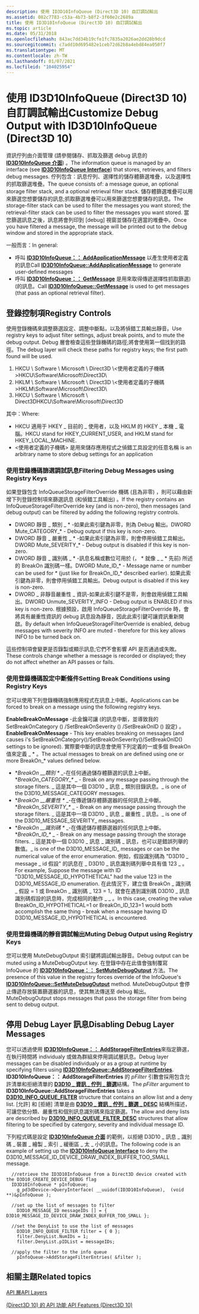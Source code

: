 ```yaml
---
description: 使用 ID3D10InfoQueue (Direct3D 10) 自訂調試輸出
ms.assetid: 082c7783-c53a-4b73-b8f2-3f60e2c2689a
title: 使用 ID3D10InfoQueue (Direct3D 10) 自訂調試輸出
ms.topic: article
ms.date: 05/31/2018
ms.openlocfilehash: 843ac7dd34b19cfe1fc7835a2026ae2dd28b9dcd
ms.sourcegitcommit: c7add10d695482e1ceb72d62b8a4ebd84ea050f7
ms.translationtype: MT
ms.contentlocale: zh-TW
ms.lasthandoff: 01/07/2021
ms.locfileid: "104025954"
---
```

# <a name="customize-debug-output-with-id3d10infoqueue-direct3d-10"></a><span data-ttu-id="bdeaf-103">使用 ID3D10InfoQueue (Direct3D 10) 自訂調試輸出</span><span class="sxs-lookup"><span data-stu-id="bdeaf-103">Customize Debug Output with ID3D10InfoQueue (Direct3D 10)</span></span>

<span data-ttu-id="bdeaf-104">資訊佇列由介面管理 (請參閱儲存、抓取及篩選 debug 訊息的 [**ID3D10InfoQueue 介面**](/windows/desktop/api/D3D10SDKLayers/nn-d3d10sdklayers-id3d10infoqueue)) 。</span><span class="sxs-lookup"><span data-stu-id="bdeaf-104">The information queue is managed by an interface (see [**ID3D10InfoQueue Interface**](/windows/desktop/api/D3D10SDKLayers/nn-d3d10sdklayers-id3d10infoqueue)) that stores, retrieves, and filters debug messages.</span></span> <span data-ttu-id="bdeaf-105">佇列包含：訊息佇列、選擇性的儲存體篩選堆疊，以及選擇性的抓取篩選堆疊。</span><span class="sxs-lookup"><span data-stu-id="bdeaf-105">The queue consists of: a message queue, an optional storage filter stack, and a optional retrieval filter stack.</span></span> <span data-ttu-id="bdeaf-106">儲存體篩選堆疊可以用來篩選您想要儲存的訊息;抓取篩選堆疊可以用來篩選您想要儲存的訊息。</span><span class="sxs-lookup"><span data-stu-id="bdeaf-106">The storage-filter stack can be used to filter the messages you want stored; the retrieval-filter stack can be used to filter the messages you want stored.</span></span> <span data-ttu-id="bdeaf-107">當您篩選訊息之後，訊息將會列印到 [debug] 視窗並儲存在適當的堆疊中。</span><span class="sxs-lookup"><span data-stu-id="bdeaf-107">Once you have filtered a message, the message will be printed out to the debug window and stored in the appropriate stack.</span></span>

<span data-ttu-id="bdeaf-108">一般而言：</span><span class="sxs-lookup"><span data-stu-id="bdeaf-108">In general:</span></span>

-   <span data-ttu-id="bdeaf-109">呼叫 [**ID3D10InfoQueue：： AddApplicationMessage**](/windows/desktop/api/D3D10SDKLayers/nf-d3d10sdklayers-id3d10infoqueue-addapplicationmessage) 以產生使用者定義的訊息</span><span class="sxs-lookup"><span data-stu-id="bdeaf-109">Call [**ID3D10InfoQueue::AddApplicationMessage**](/windows/desktop/api/D3D10SDKLayers/nf-d3d10sdklayers-id3d10infoqueue-addapplicationmessage) to generate user-defined messages</span></span>
-   <span data-ttu-id="bdeaf-110">呼叫 [**ID3D10InfoQueue：： GetMessage**](/windows/desktop/api/D3D10SDKLayers/nf-d3d10sdklayers-id3d10infoqueue-getmessage) 是用來取得傳遞選擇性抓取篩選)  (的訊息。</span><span class="sxs-lookup"><span data-stu-id="bdeaf-110">Call [**ID3D10InfoQueue::GetMessage**](/windows/desktop/api/D3D10SDKLayers/nf-d3d10sdklayers-id3d10infoqueue-getmessage) is used to get messages (that pass an optional retrieval filter).</span></span>

## <a name="registry-controls"></a><span data-ttu-id="bdeaf-111">登錄控制項</span><span class="sxs-lookup"><span data-stu-id="bdeaf-111">Registry Controls</span></span>

<span data-ttu-id="bdeaf-112">使用登錄機碼來調整篩選設定、調整中斷點，以及將偵錯工具輸出靜音。</span><span class="sxs-lookup"><span data-stu-id="bdeaf-112">Use registry keys to adjust filter settings, adjust break points, and to mute the debug output.</span></span> <span data-ttu-id="bdeaf-113">Debug 層會檢查這些登錄機碼的路徑;將會使用第一個找到的路徑。</span><span class="sxs-lookup"><span data-stu-id="bdeaf-113">The debug layer will check these paths for registry keys; the first path found will be used.</span></span>

1.  <span data-ttu-id="bdeaf-114">HKCU \\ Software \\ Microsoft \\ Direct3D \\<使用者定義的子機碼></span><span class="sxs-lookup"><span data-stu-id="bdeaf-114">HKCU\\Software\\Microsoft\\Direct3D\\<user-defined subkey></span></span>
2.  <span data-ttu-id="bdeaf-115">HKLM \\ Software \\ Microsoft \\ Direct3D \\<使用者定義的子機碼></span><span class="sxs-lookup"><span data-stu-id="bdeaf-115">HKLM\\Software\\Microsoft\\Direct3D\\<user-defined subkey></span></span>
3.  <span data-ttu-id="bdeaf-116">HKCU \\ Software \\ Microsoft \\ Direct3D</span><span class="sxs-lookup"><span data-stu-id="bdeaf-116">HKCU\\Software\\Microsoft\\Direct3D</span></span>

<span data-ttu-id="bdeaf-117">其中：</span><span class="sxs-lookup"><span data-stu-id="bdeaf-117">Where:</span></span>

-   <span data-ttu-id="bdeaf-118">HKCU 適用于 HKEY \_ 目前的 \_ 使用者，以及 HKLM 的 HKEY \_ 本機 \_ 電腦。</span><span class="sxs-lookup"><span data-stu-id="bdeaf-118">HKCU stand for HKEY\_CURRENT\_USER, and HKLM stand for HKEY\_LOCAL\_MACHINE.</span></span>
-   <span data-ttu-id="bdeaf-119"><使用者定義的子機碼> 是用來儲存應用程式之偵錯工具設定的任意名稱</span><span class="sxs-lookup"><span data-stu-id="bdeaf-119"><user-defined subkey> is an arbitrary name to store debug settings for an application</span></span>

### <a name="filtering-debug-messages-using-registry-keys"></a><span data-ttu-id="bdeaf-120">使用登錄機碼篩選調試訊息</span><span class="sxs-lookup"><span data-stu-id="bdeaf-120">Filtering Debug Messages using Registry Keys</span></span>

<span data-ttu-id="bdeaf-121">如果登錄包含 InfoQueueStorageFilterOverride 機碼 (且為非零) ，則可以藉由新增下列登錄控制項來篩選訊息 (和偵錯工具輸出) 。</span><span class="sxs-lookup"><span data-stu-id="bdeaf-121">If the registry contains an InfoQueueStorageFilterOverride key (and is non-zero), then messages (and debug output) can be filtered by adding the following registry controls.</span></span>

-   <span data-ttu-id="bdeaf-122">DWORD 靜音 \_ 類別 \_ \* -如果此索引鍵為非零，則為 Debug 輸出。</span><span class="sxs-lookup"><span data-stu-id="bdeaf-122">DWORD Mute\_CATEGORY\_\* - Debug output if this key is non-zero.</span></span>
-   <span data-ttu-id="bdeaf-123">DWORD 靜音 \_ 嚴重性 \_ \* -如果此索引鍵為非零，則會停用偵錯工具輸出。</span><span class="sxs-lookup"><span data-stu-id="bdeaf-123">DWORD Mute\_SEVERITY\_\* - Debug output is disabled if this key is non-zero.</span></span>
-   <span data-ttu-id="bdeaf-124">DWORD 靜音 \_ 識別碼 \_ \* -訊息名稱或數位可用於 (， \* 就像 \_ \_ \* 先前) 所述的 BreakOn 識別碼一樣。</span><span class="sxs-lookup"><span data-stu-id="bdeaf-124">DWORD Mute\_ID\_\* - Message name or number can be used for \* (just like for BreakOn\_ID\_\* described earlier).</span></span> <span data-ttu-id="bdeaf-125">如果此索引鍵為非零，則會停用偵錯工具輸出。</span><span class="sxs-lookup"><span data-stu-id="bdeaf-125">Debug output is disabled if this key is non-zero.</span></span>
-   <span data-ttu-id="bdeaf-126">DWORD \_ 非靜音嚴重性 \_ 資訊-如果此索引鍵不是零，則會啟用偵錯工具輸出。</span><span class="sxs-lookup"><span data-stu-id="bdeaf-126">DWORD Unmute\_SEVERITY\_INFO - Debug output is ENABLED if this key is non-zero.</span></span> <span data-ttu-id="bdeaf-127">根據預設，啟用 InfoQueueStorageFilterOverride 時，會將具有嚴重性資訊的 debug 訊息設為靜音，因此此索引鍵可讓資訊重新開啟。</span><span class="sxs-lookup"><span data-stu-id="bdeaf-127">By default when InfoQueueStorageFilterOverride is enabled, debug messages with severity INFO are muted - therefore for this key allows INFO to be turned back on.</span></span>

<span data-ttu-id="bdeaf-128">這些控制項會變更是否錄製或顯示訊息;它們不會影響 API 是否通過或失敗。</span><span class="sxs-lookup"><span data-stu-id="bdeaf-128">These controls change whether a message is recorded or displayed; they do not affect whether an API passes or fails.</span></span>

### <a name="setting-break-conditions-using-registry-keys"></a><span data-ttu-id="bdeaf-129">使用登錄機碼設定中斷條件</span><span class="sxs-lookup"><span data-stu-id="bdeaf-129">Setting Break Conditions using Registry Keys</span></span>

<span data-ttu-id="bdeaf-130">您可以使用下列登錄機碼強制應用程式在訊息上中斷。</span><span class="sxs-lookup"><span data-stu-id="bdeaf-130">Applications can be forced to break on a message using the following registry keys.</span></span>

<span data-ttu-id="bdeaf-131">**EnableBreakOnMessage** -此金鑰可讓 (的訊息中斷，並導致我的 SetBreakOnCategory () /SetBreakOnSeverity () /SetBreakOnID () 設定) 。</span><span class="sxs-lookup"><span data-stu-id="bdeaf-131">**EnableBreakOnMessage** - This key enables breaking on messages (and causes i's SetBreakOnCategory()/SetBreakOnSeverity()/SetBreakOnID() settings to be ignored).</span></span> <span data-ttu-id="bdeaf-132">實際要中斷的訊息會使用下列定義的一或多個 BreakOn 值來定義 \_ \* 。</span><span class="sxs-lookup"><span data-stu-id="bdeaf-132">The actual messages to break on are defined using one or more BreakOn\_\* values defined below.</span></span>

-   <span data-ttu-id="bdeaf-133">\**BreakOn \_\_類別 \** _-在任何通過儲存體篩選的訊息上中斷。</span><span class="sxs-lookup"><span data-stu-id="bdeaf-133">\**BreakOn\_CATEGORY\_\** _ - Break on any message passing through the storage filters.</span></span> <span data-ttu-id="bdeaf-134">\_ 這是其中一個 D3D10 \_ 訊息 \_ 類別目錄訊息。</span><span class="sxs-lookup"><span data-stu-id="bdeaf-134">\_ is one of the D3D10\_MESSAGE\_CATEGORY messages.</span></span>
-   <span data-ttu-id="bdeaf-135">\**BreakOn \_\_嚴重性 \** _-在傳遞儲存體篩選器的任何訊息上中斷。</span><span class="sxs-lookup"><span data-stu-id="bdeaf-135">\**BreakOn\_SEVERITY\_\** _ - Break on any message passing through the storage filters.</span></span> <span data-ttu-id="bdeaf-136">\_ 這是其中一項 D3D10 \_ 訊息 \_ 嚴重性 \_ 訊息。</span><span class="sxs-lookup"><span data-stu-id="bdeaf-136">\_ is one of the D3D10\_MESSAGE\_SEVERITY\_ messages.</span></span>
-   <span data-ttu-id="bdeaf-137">\**BreakOn \_\_識別碼 \** _-在傳遞儲存體篩選器的任何訊息上中斷。</span><span class="sxs-lookup"><span data-stu-id="bdeaf-137">\**BreakOn\_ID\_\** _ - Break on any message passing through the storage filters.</span></span> <span data-ttu-id="bdeaf-138">\_ 這是其中一個 D3D10 \_ 訊息 \_ 識別碼 \_ 訊息，也可以是錯誤列舉的數值。</span><span class="sxs-lookup"><span data-stu-id="bdeaf-138">\_ is one of the D3D10\_MESSAGE\_ID\_ messages or can be the numerical value of the error enumeration.</span></span> <span data-ttu-id="bdeaf-139">例如，假設識別碼為 "D3D10 \_ message \_ id 假設" 的訊息在 \_ D3D10 \_ 訊息識別碼列舉中具有值 123 \_ 。</span><span class="sxs-lookup"><span data-stu-id="bdeaf-139">For example, Suppose the message with ID "D3D10\_MESSAGE\_ID\_HYPOTHETICAL" had the value 123 in the D3D10\_MESSAGE\_ID enumeration.</span></span> <span data-ttu-id="bdeaf-140">在此情況下，建立值 BreakOn \_ 識別碼 \_ 假設 = 1 或 BreakOn \_ 識別碼 \_ 123 = 1，就會在遇到識別碼 D3D10 \_ 訊息識別碼假設的訊息時，完成相同的動作 \_ \_ 。</span><span class="sxs-lookup"><span data-stu-id="bdeaf-140">In this case, creating the value BreakOn\_ID\_HYPOTHETICAL=1 or BreakOn\_ID\_123=1 would both accomplish the same thing - break when a message having ID D3D10\_MESSAGE\_ID\_HYPOTHETICAL is encountered.</span></span>

### <a name="muting-debug-output-using-registry-keys"></a><span data-ttu-id="bdeaf-141">使用登錄機碼的靜音調試輸出</span><span class="sxs-lookup"><span data-stu-id="bdeaf-141">Muting Debug Output using Registry Keys</span></span>

<span data-ttu-id="bdeaf-142">您可以使用 MuteDebugOutput 索引鍵將調試輸出靜音。</span><span class="sxs-lookup"><span data-stu-id="bdeaf-142">Debug output can be muted using a MuteDebugOutput key.</span></span> <span data-ttu-id="bdeaf-143">在登錄中存在此值會強制覆寫 InfoQueue 的 [**ID3D10InfoQueue：： SetMuteDebugOutput**](/windows/desktop/api/D3D10SDKLayers/nf-d3d10sdklayers-id3d10infoqueue-setmutedebugoutput) 方法。</span><span class="sxs-lookup"><span data-stu-id="bdeaf-143">The presence of this value in the registry forces override of the InfoQueue's [**ID3D10InfoQueue::SetMuteDebugOutput**](/windows/desktop/api/D3D10SDKLayers/nf-d3d10sdklayers-id3d10infoqueue-setmutedebugoutput) method.</span></span> <span data-ttu-id="bdeaf-144">MuteDebugOutput 會停止傳遞存放裝置篩選器的訊息，使其無法傳送至 debug 輸出。</span><span class="sxs-lookup"><span data-stu-id="bdeaf-144">MuteDebugOutput stops messages that pass the storage filter from being sent to debug output.</span></span>

## <a name="disabling-debug-layer-messages"></a><span data-ttu-id="bdeaf-145">停用 Debug Layer 訊息</span><span class="sxs-lookup"><span data-stu-id="bdeaf-145">Disabling Debug Layer Messages</span></span>

<span data-ttu-id="bdeaf-146">您可以透過使用 [**ID3D10InfoQueue：： AddStorageFilterEntries**](/windows/desktop/api/D3D10SDKLayers/nf-d3d10sdklayers-id3d10infoqueue-addstoragefilterentries)來指定篩選，在執行時間將 individualy 或做為群組來停用調試層訊息。</span><span class="sxs-lookup"><span data-stu-id="bdeaf-146">Debug layer messages can be disabled individualy or as a group at runtime by specifying filters using [**ID3D10InfoQueue::AddStorageFilterEntries**](/windows/desktop/api/D3D10SDKLayers/nf-d3d10sdklayers-id3d10infoqueue-addstoragefilterentries).</span></span> <span data-ttu-id="bdeaf-147">**ID3D10InfoQueue：： AddStorageFilterEntries** 的 *pFilter* 引數會採用包含允許清單和拒絕清單的 [**D3D10 \_ 資訊 \_ 佇列 \_ 篩選**](/windows/desktop/api/d3d10sdklayers/ns-d3d10sdklayers-d3d10_info_queue_filter)結構。</span><span class="sxs-lookup"><span data-stu-id="bdeaf-147">The *pFilter* argument to **ID3D10InfoQueue::AddStorageFilterEntries** takes a [**D3D10\_INFO\_QUEUE\_FILTER**](/windows/desktop/api/d3d10sdklayers/ns-d3d10sdklayers-d3d10_info_queue_filter) structure that contains an allow list and a deny list.</span></span> <span data-ttu-id="bdeaf-148">[允許] 和 [拒絕] 清單是由 [**D3D10 \_ 資訊 \_ 佇列 \_ 篩選 \_ DESC**](/windows/desktop/api/d3d10sdklayers/ns-d3d10sdklayers-d3d10_info_queue_filter_desc) 結構所描述，可讓您依分類、嚴重性和個別訊息識別碼來指定篩選。</span><span class="sxs-lookup"><span data-stu-id="bdeaf-148">The allow and deny lists are described by [**D3D10\_INFO\_QUEUE\_FILTER\_DESC**](/windows/desktop/api/d3d10sdklayers/ns-d3d10sdklayers-d3d10_info_queue_filter_desc) structures that allow filtering to be specified by catergory, severity and individual message ID.</span></span>

<span data-ttu-id="bdeaf-149">下列程式碼是設定 [**ID3D10InfoQueue 介面**](/windows/desktop/api/D3D10SDKLayers/nn-d3d10sdklayers-id3d10infoqueue) 的範例，以拒絕 D3D10 \_ 訊息 \_ 識別碼 \_ 裝置 \_ 繪製 \_ 索引 \_ 緩衝區 \_ 太 \_ 小的訊息。</span><span class="sxs-lookup"><span data-stu-id="bdeaf-149">The following code is an example of setting up the [**ID3D10InfoQueue Interface**](/windows/desktop/api/D3D10SDKLayers/nn-d3d10sdklayers-id3d10infoqueue) to deny the D3D10\_MESSAGE\_ID\_DEVICE\_DRAW\_INDEX\_BUFFER\_TOO\_SMALL message.</span></span>


```
  //retrieve the ID3D10InfoQueue from a Direct3D device created with the D3D10_CREATE_DEVICE_DEBUG flag
  ID3D10InfoQueue * pInfoQueue;
    g_pd3dDevice->QueryInterface( __uuidof(ID3D10InfoQueue),  (void **)&pInfoQueue );
    
  //set up the list of messages to filter
    D3D10_MESSAGE_ID messageIDs [] = { D3D10_MESSAGE_ID_DEVICE_DRAW_INDEX_BUFFER_TOO_SMALL };
    
  //set the DenyList to use the list of messages
    D3D10_INFO_QUEUE_FILTER filter = { 0 };
    filter.DenyList.NumIDs = 1;
    filter.DenyList.pIDList = messageIDs;
    
  //apply the filter to the info queue
    pInfoQueue->AddStorageFilterEntries( &filter );  
```



## <a name="related-topics"></a><span data-ttu-id="bdeaf-150">相關主題</span><span class="sxs-lookup"><span data-stu-id="bdeaf-150">Related topics</span></span>

<dl> <dt>

[<span data-ttu-id="bdeaf-151">API 層</span><span class="sxs-lookup"><span data-stu-id="bdeaf-151">API Layers</span></span>](d3d10-graphics-programming-guide-api-features-layers.md)
</dt> <dt>

[<span data-ttu-id="bdeaf-152"> (Direct3D 10) 的 API 功能 </span><span class="sxs-lookup"><span data-stu-id="bdeaf-152">API Features (Direct3D 10)</span></span>](d3d10-graphics-programming-guide-api-features.md)
</dt> </dl>

 

 



